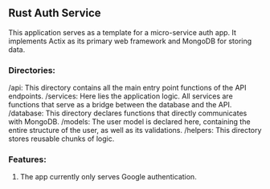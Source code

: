 ## Rust Auth Service
This application serves as a template for a micro-service auth app. It implements Actix as its primary web framework and MongoDB for storing data.

### Directories:
/api: This directory contains all the main entry point functions of the API endpoints.
/services: Here lies the application logic. All services are functions that serve as a bridge between the database and the API.
/database: This directory declares functions that directly communicates with MongoDB.
/models: The user model is declared here, containing the entire structure of the user, as well as its validations.
/helpers: This directory stores reusable chunks of logic.

### Features:
1. The app currently only serves Google authentication.